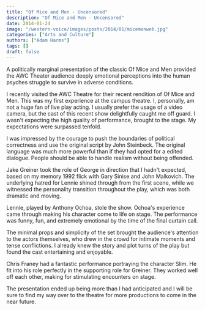 ```yaml
---
title: "Of Mice and Men - Uncensored"
description: "Of Mice and Men - Uncensored"
date: 2014-01-24
image: "/western-voice/images/posts/2014/01/micemenweb.jpg"
categories: ["Arts and Culture"]
authors: ["Adam Harms"]
tags: []
draft: false
---
```

A politically marginal presentation of the classic Of Mice and Men provided the AWC Theater audience deeply emotional perceptions into the human psyches struggle to survive in adverse conditions.

I recently visited the AWC Theatre for their recent rendition of Of Mice and Men. This was my first experience at the campus theatre. I, personally, am not a huge fan of live play acting. I usually prefer the usage of a video camera, but the cast of this recent show delightfully caught me off guard. I wasn't expecting the high quality of performance, brought to the stage. My expectations were surpassed tenfold.

I was impressed by the courage to push the boundaries of political correctness and use the original script by John Steinbeck. The original language was much more powerful than if they had opted for a edited dialogue. People should be able to handle realism without being offended.

Jake Greiner took the role of George in direction that I hadn't expected, based on my memory 1992 flick with Gary Sinise and John Malkovich. The underlying hatred for Lennie shined through from the first scene, while we witnessed the personality transition throughout the play, which was both dramatic and moving.

Lennie, played by Anthony Ochoa, stole the show. Ochoa's experience came through making his character come to life on stage. The performance was funny, fun, and extremely emotional by the time of the final curtain call.

The minimal props and simplicity of the set brought the audience's attention to the actors themselves, who drew in the crowd for intimate moments and tense conflictions. I already knew the story and plot turns of the play but found the cast entertaining and enjoyable.

Chris Franey had a fantastic performance portraying the character Slim. He fit into his role perfectly in the supporting role for Greiner. They worked well off each other, making for stimulating encounters on stage.

The presentation ended up being more than I had anticipated and I will be sure to find my way over to the theatre for more productions to come in the near future.